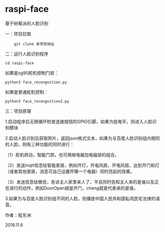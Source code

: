# raspi-face
 基于树莓派的人脸识别
 
 一：项目拉取
 
 		git clone 本项目地址
		
二：运行人脸识别程序

    cd raspi-face
  
  如果是sg90舵机控制门锁：
  
    python3 face_recongnition.py
    
  如果是普通舵机控制：
  
    python3 face_recongnition2.py
    
三：项目原理

  1.启动程序后无限循环检查连接按钮的GPIO引脚，如果为低电平，则进入人脸识别模块
  
  2.启动人脸识别后获取照片，返回json格式文本，如果为与百度人脸识别组内相同的人脸，则有三种功能的同时进行：
  
   （1）舵机转动，智能门禁。也可用继电器加电磁锁的组合。
      
   （2）发送mqtt信息给智能家居，例如开灯，开电风扇，开电风扇，达到开门和灯（或者其他家居，消息可自己设置开哪一个电器）同时亮起的效果。
 
   （3）发送信息给微信，告诉主人家里来人了，平且同时告知主人来的是谁以及正在进行的动作，例如DoorOpen就是开门，cheng就是代表来的是谁。
  
  3.如果为与百度人脸识别组不同的人脸，则播放中国人民共和国私闯民宅法律的语音。
  
  
  
  
  作者：程东洲
  
  2019.11.6
  

